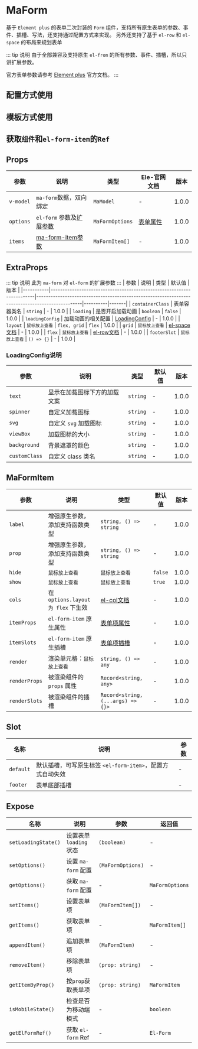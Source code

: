 # MaForm

基于 `Element plus` 的表单二次封装的 `Form` 组件，支持所有原生表单的参数、事件、插槽、写法，还支持通过配置方式来实现。
另外还支持了基于 `el-row` 和 `el-space` 的布局来规划表单

::: tip 说明
由于全部兼容及支持原生 `el-from` 的所有参数、事件、插槽，所以只讲扩展参数。

官方表单参数请参考 [Element plus](https://element-plus.org/zh-CN/component/form.html) 官方文档。
:::

## 配置方式使用

## 模板方式使用

## 获取`组件`和`el-form-item`的`Ref`

## Props

| 参数        | 说明                             | 类型         | Ele-官网文档                                                                   | 版本    |
|-----------|--------------------------------|-------------------|----------------------------------------------------------------------------|-------|
| `v-model` | `ma-form`数据，双向绑定               | `MaModel`   | -                                                                          | 1.0.0 |
| `options` | `el-form` 参数及[扩展参数](#extraprops) | `MaFormOptions`   | [表单属性](https://element-plus.org/zh-CN/component/form.html#form-attributes) | 1.0.0 |
| `items`   | [ma-form-item参数](#maformitem)  | `MaFormItem[]` | -                                                                          | 1.0.0 |

## ExtraProps
::: tip 说明
此为 `ma-form` 对 `el-form` 的扩展参数
:::
| 参数        | 说明                                                                    | 类型                                                                                              | 默认值      | 版本    |
|-----------|-----------------------------------------------------------------------|-------------------------------------------------------------------------------------------------|----------|-------|
| `containerClass` | 表单容器类名                                                                  | `string`                                                                                        | -        | 1.0.0 |
| `loading` | 是否开启加载动画                                                              | `boolean`                                                                                       | `false`  | 1.0.0 |
| `loadingConfig` | 加载动画的相关配置                                                             | [LoadingConfig](#loadingconfig说明)                                                               | -        | 1.0.0 |
| `layout` | <el-tooltip content="布局方式，在使用`flex`时，可在 `item` 的 `itemProps` 配置项里设置 `cols` 参数 ，默认值：`flex`">`鼠标放上查看`</el-tooltip>  | `flex, grid` | `flex` | 1.0.0 |
| `grid` | <el-tooltip content=" `grid` 布局，在 `layout` 为 `grid` 时生效。实际是用的 `el-space`，配置可参考 `element-plus` 的 `el-space` 文档">`鼠标放上查看`</el-tooltip> | [el-space文档](https://element-plus.org/zh-CN/component/space.html#attributes)     | -        | 1.0.0 |
| `flex` | <el-tooltip content=" `flex` 布局，在 `layout` 为 `flex` 时生效。实际是用的 `el-row`，配置可参考 `element-plus` 的 `el-row` 文档">`鼠标放上查看`</el-tooltip> | [el-row文档](https://element-plus.org/zh-CN/component/layout.html#row-attributes)     | -        | 1.0.0 |
| `footerSlot` | <el-tooltip content="配置型插槽，在 `template` 写法为 #footer">`鼠标放上查看`</el-tooltip>       | `() => {}`  | -  | 1.0.0 |

### LoadingConfig说明
| 参数        | 说明      | 类型   | 默认值 | 版本    |
|-----------|----------|------|-----|-------|
| `text` | 显示在加载图标下方的加载文案   | `string`  | -   | 1.0.0 |
| `spinner` | 自定义加载图标   | `string` | -   | 1.0.0 |
| `svg` | 自定义 `svg` 加载图标   | `string` | -   | 1.0.0 |
| `viewBox` | 加载图标的大小   | `string` | -   | 1.0.0 |
| `background` | 背景遮罩的颜色   | `string` | -   | 1.0.0 |
| `customClass` | 自定义 class 类名   | `string` | -   | 1.0.0 |

## MaFormItem

| 参数             | 说明                                                                                                                                                                              | 类型                                                                                                 | 默认值     | 版本    |
|----------------|---------------------------------------------------------------------------------------------------------------------------------------------------------------------------------|----------------------------------------------------------------------------------------------------|---------|-------|
| `label`        | 增强原生参数，添加支持函数类型                                                                                                                                                                 | `string, () => string`                                                                             | -       | 1.0.0 |
| `prop`         | 增强原生参数，添加支持函数类型                                                                                                                                                                 | `string, () => string`                                                                             | -       | 1.0.0 |
| `hide`   | <el-tooltip content="是否隐藏该项，隐藏后还是有数据的，默认: `false`，自定义组件下可能无效">`鼠标放上查看`</el-tooltip>                                                                                             | <el-tooltip content="boolean, (item: MaFormItem, model: MaModel) => boolean">`鼠标放上查看`</el-tooltip> | `false` | 1.0.0 |
| `show` | <el-tooltip content="是否显示该项，不显示后实际不渲染，也没有数据，默认: `true`，自定义组件下可能无效">`鼠标放上查看`</el-tooltip>                                                                                        | <el-tooltip content="boolean, (item: MaFormItem, model: MaModel) => boolean">`鼠标放上查看`</el-tooltip> | `true`  | 1.0.0 |
| `cols` | 在 `options.layout 为 flex` 下生效                                                                                                                                                   | [el-col文档](https://element-plus.org/zh-CN/component/layout.html#col-attributes)                    | -       | 1.0.0 |
| `itemProps` | `el-form-item` 原生属性                                                                                                                                                             | [表单项属性](https://element-plus.org/zh-CN/component/form.html#formitem-attributes)                    | -       | 1.0.0 |
| `itemSlots` | `el-form-item` 原生插槽                                                                                                                                                             | [表单项插槽](https://element-plus.org/zh-CN/component/form.html#formitem-slots)                         | -       | 1.0.0 |
| `render` | 渲染单元格：<el-tooltip content="设置要渲染的组件，可设置 `element plus` 的所有 `form` 组件，例如：`input`, `datePicker`，也可以传入 `tsx`, `jsx` 语法的虚拟dom，也可以传入一个组件，函数式，例如：() => ElInput">`鼠标放上查看`</el-tooltip> | `string, () => any`                                                                                | -       | 1.0.0 |
| `renderProps` | 被渲染组件的 `props` 属性                                                                                                                                                               | `Record<string, any>`                                                                              | -       | 1.0.0 |
| `renderSlots` | 被渲染组件的插槽  | `Record<string, (...args) => {}>`                                                                  | -       | 1.0.0 |

## Slot

| 名称              | 说明                                    | 参数 |
|-----------------|---------------------------------------|----|
| `default`       | 默认插槽，可写原生标签 `<el-form-item>`，配置方式自动失效 | -  |
| `footer`        | 表单底部插槽                                | -  |


## Expose
| 名称                  | 说明                | 参数                | 返回值             |
|---------------------|-------------------|-------------------|-----------------|
| `setLoadingState()` | 设置表单 `loading` 状态 | `(boolean)`       | -               |
| `setOptions()`      | 设置 `ma-form` 配置   | `(MaFormOptions)` | -               |
| `getOptions()`      | 获取 `ma-form` 配置   | -                 | `MaFormOptions` |
| `setItems()`        | 设置表单项             | `(MaFormItem[])`  | -               |
| `getItems()`        | 获取表单项             | -                 | `MaFormItem[]`  |
| `appendItem()`      | 追加表单项             | `(MaFormItem)`    | -               |
| `removeItem()`      | 移除表单项             | `(prop: string)`  | -              |
| `getItemByProp()`   | 按`prop`获取表单项      | `(prop: string)`  | `MaFormItem`    |
| `isMobileState()`   | 检查是否为移动端模式        | -                 | `boolean`    |
| `getElFormRef()`    | 获取 `el-form` Ref  | -                 | `El-Form`       |
